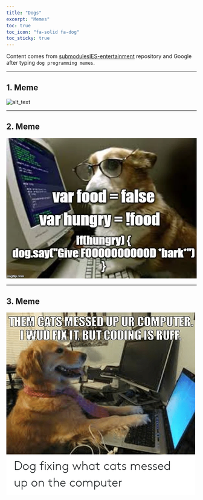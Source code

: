 ```yaml
---
title: "Dogs"
excerpt: "Memes"
toc: true
toc_icon: "fa-solid fa-dog"
toc_sticky: true
---
```


Content comes from [submodulesIES-entertainment](https://github.com/wisniewski-mateusz/submodulesIES-entertainment) repository and Google after typing `dog programming memes`.

---

## 1. Meme

![alt_text](https://wisniewski-mateusz.github.io/submodulesIES/entertainment/dogs_01.jpg)

---

## 2. Meme

![alt_text](dogs_02.png)

---

## 3. Meme

![alt_text](dogs_03.png)
